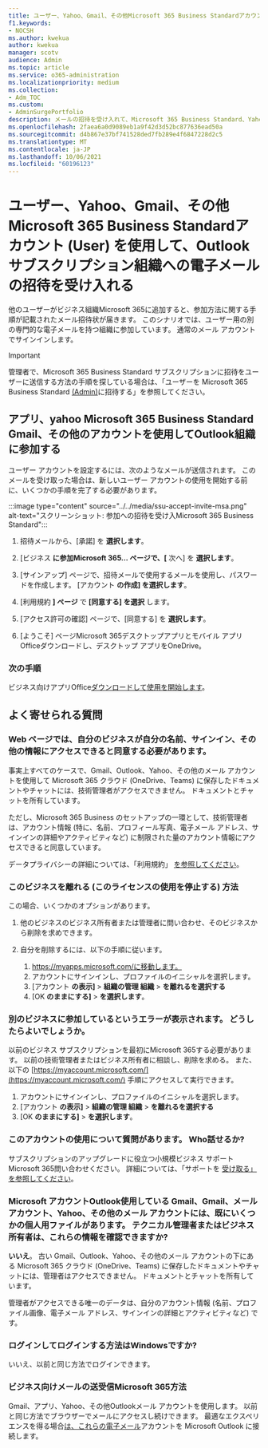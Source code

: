 ```yaml
---
title: ユーザー、Yahoo、Gmail、その他Microsoft 365 Business Standardアカウント (User) を使用して、Outlookサブスクリプション組織への電子メールの招待を受け入れる
f1.keywords:
- NOCSH
ms.author: kwekua
author: kwekua
manager: scotv
audience: Admin
ms.topic: article
ms.service: o365-administration
ms.localizationpriority: medium
ms.collection:
- Adm_TOC
ms.custom:
- AdminSurgePortfolio
description: メールの招待を受け入れて、Microsoft 365 Business Standard、Yahoo、Gmail、その他のOutlookを使用して組織に参加します。
ms.openlocfilehash: 2faea6a0d9089eb1a9f42d3d52bc877636ead50a
ms.sourcegitcommit: d4b867e37bf741528ded7fb289e4f6847228d2c5
ms.translationtype: MT
ms.contentlocale: ja-JP
ms.lasthandoff: 10/06/2021
ms.locfileid: "60196123"
---
```

# <a name="accept-an-email-invitation-to-a-microsoft-365-business-standard-subscription-organization-using-an-outlook-yahoo-gmail-or-other-account-user"></a>ユーザー、Yahoo、Gmail、その他Microsoft 365 Business Standardアカウント (User) を使用して、Outlookサブスクリプション組織への電子メールの招待を受け入れる

他のユーザーがビジネス組織Microsoft 365に追加すると、参加方法に関する手順が記載されたメール招待状が届きます。 このシナリオでは、ユーザー用の別の専門的な電子メールを持つ組織に参加しています。 通常のメール アカウントでサインインします。

> [!IMPORTANT]
> 管理者で、Microsoft 365 Business Standard サブスクリプションに招待をユーザーに送信する方法の手順を探している場合は、「ユーザーを Microsoft 365 Business Standard [(Admin)](admin-invite-business-standard.md)に招待する」を参照してください。

## <a name="join-a-microsoft-365-business-standard-organization-using-an-outlook-yahoo-gmail-or-other-account"></a>アプリ、yahoo Microsoft 365 Business Standard Gmail、その他のアカウントを使用してOutlook組織に参加する

ユーザー アカウントを設定するには、次のようなメールが送信されます。 このメールを受け取った場合は、新しいユーザー アカウントの使用を開始する前に、いくつかの手順を完了する必要があります。

:::image type="content" source="../../media/ssu-accept-invite-msa.png" alt-text="スクリーンショット: 参加への招待を受け入Microsoft 365 Business Standard":::

1. 招待メールから、[承諾] を **選択します**。

2. [ビジネス **に参加Microsoft 365... ページで、[** 次へ] を **選択します**。

3. [サインアップ] ページで、招待メールで使用するメールを使用し、パスワードを作成します。 [アカウント **の作成] を選択します**。

4. [利用規約 **] ページ** で **[同意する] を選択** します。

5. [アクセス許可の確認] ページで、[同意する] を **選択します**。

6. [ようこそ] ページMicrosoft 365デスクトップアプリとモバイル アプリOfficeダウンロードし、デスクトップ アプリをOneDrive。

### <a name="next-steps"></a>次の手順

ビジネス向けアプリOffice[ダウンロードして使用を開始します](https://support.microsoft.com/office/install-office-apps-from-office-365-dcf2d841-dac7-455b-9a77-fc8f7ee92702)。

## <a name="frequently-asked-questions"></a>よく寄せられる質問

### <a name="the-webpage-is-asking-me-to-agree-that-my-business-has-access-to-my-name-sign-in-and-other-information--what-does-that-mean"></a>Web ページでは、自分のビジネスが自分の名前、サインイン、その他の情報にアクセスできると同意する必要があります。

事実上すべてのケースで、Gmail、Outlook、Yahoo、その他のメール アカウントを使用して Microsoft 365 クラウド (OneDrive、Teams) に保存したドキュメントやチャットには、技術管理者がアクセスできません。 ドキュメントとチャットを所有しています。

ただし、Microsoft 365 Business のセットアップの一環として、技術管理者は、アカウント情報 (特に、名前、プロフィール写真、電子メール アドレス、サインインの詳細やアクティビティなど) に制限された量のアカウント情報にアクセスできると同意しています。

データプライバシーの詳細については、「利用規約」 [を参照してください](https://ssu.office.com/terms/en-US/smb_eula.txt)。

### <a name="how-can-i-leave-this-business-and-stop-using-this-license"></a>このビジネスを離れる (このライセンスの使用を停止する) 方法

この場合、いくつかのオプションがあります。  

1. 他のビジネスのビジネス所有者または管理者に問い合わせ、そのビジネスから削除を求めできます。

2. 自分を削除するには、以下の手順に従います。

    1. https://myapps.microsoft.com/に移動します。
    2. アカウントにサインインし、プロファイルのイニシャルを選択します。
    3. [アカウント **の表示]**  >  **組織の管理 組織**  >  **を離れるを選択する**
    4. [OK **のままにする]**  >  **を選択します**。

### <a name="im-getting-an-error-saying-im-part-of-another-business--what-do-i-do"></a>別のビジネスに参加しているというエラーが表示されます。  どうしたらよいでしょうか。

以前のビジネス サブスクリプションを最初にMicrosoft 365する必要があります。 以前の技術管理者またはビジネス所有者に相談し、削除を求める。 また、以下の [https://myaccount.microsoft.com/](https://myaccount.microsoft.com/) 手順にアクセスして実行できます。

1. アカウントにサインインし、プロファイルのイニシャルを選択します。
2. [アカウント **の表示]**  >  **組織の管理 組織**  >  **を離れるを選択する**
3. [OK **のままにする]**  >  **を選択します**。

### <a name="i-have-a-question-about-using-this-account-who-can-i-talk-to"></a>このアカウントの使用について質問があります。 Who話せるか?

サブスクリプションのアップグレードに役立つ小規模ビジネス サポートMicrosoft 365問い合わせください。 詳細については、「サポートを [受け取る」を参照してください](../../business-video/get-help-support.md)。

### <a name="the-gmail-outlook-yahoo-or-other-email-account-that-im-using-as-a-microsoft-account-already-has-some-personal-files-in-it-can-the-technical-administrator-or-business-owner-see-these"></a>Microsoft アカウントOutlook使用している Gmail、Gmail、メール アカウント、Yahoo、その他のメール アカウントには、既にいくつかの個人用ファイルがあります。 テクニカル管理者またはビジネス所有者は、これらの情報を確認できますか?

**いいえ**。 古い Gmail、Outlook、Yahoo、その他のメール アカウントの下にある Microsoft 365 クラウド (OneDrive、Teams) に保存したドキュメントやチャットには、管理者はアクセスできません。  ドキュメントとチャットを所有しています。

管理者がアクセスできる唯一のデータは、自分のアカウント情報 (名前、プロファイル画像、電子メール アドレス、サインインの詳細とアクティビティなど) です。

### <a name="does-the-way-i-login-to-windows-change"></a>ログインしてログインする方法はWindowsですか?

いいえ、以前と同じ方法でログインできます。

### <a name="how-can-i-send-and-receive-emails-with-microsoft-365-business"></a>ビジネス向けメールの送受信Microsoft 365方法

Gmail、アプリ、Yahoo、その他Outlookメール アカウントを使用します。  以前と同じ方法でブラウザーでメールにアクセスし続けできます。 最適なエクスペリエンスを得る場合[は、これらの電子メール](https://support.microsoft.com/office/add-an-email-account-to-outlook-6e27792a-9267-4aa4-8bb6-c84ef146101b)アカウントを Microsoft Outlook に接続します。
